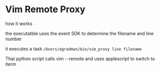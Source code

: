 # Vim Remote Proxy

how it works

the executatble uses the event SDK to determine the filename and line number

it executes a task `/Users/egradman/bin/vim_proxy line filename`

That python script calls vim --remote and uses applescript to switch to iterm




